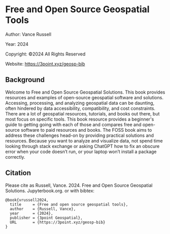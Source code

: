 # Free and Open Source Geospatial Tools
Author: Vance Russell

Year: 2024

Copyright: ©2024 All Rights Reserved

Website: https://3point.xyz/geosp-bib

## Background
Welcome to Free and Open Source Geospatial Solutions. This book provides resources and examples of open-source geospatial software and solutions. Accessing, processing, and analyzing geospatial data can be daunting, often hindered by data accessibility, compatibility, and cost constraints. There are a lot of geospatial resources, tutorials, and books out there, but most focus on specific tools. This book resource provides a beginner's guide to getting going with each of those and compares free and open-source software to paid resources and books. The FOSS book aims to address these challenges head-on by providing practical solutions and resources. Because you want to analyze and visualize data, not spend time looking through stack exchange or asking ChatGPT how to fix an obscure error when your code doesn’t run, or your laptop won’t install a package correctly.

## Citation
Please cite as Russell, Vance. 2024. Free and Open Source Geospatial Solutions. Jupyterbook.org. or with bibtex:

```
@book{vrussell2024,
  title		= {Free and open source geospatial tools},
  author	= {Russell, Vance},
  year		= {2024},
  publisher	= {3point Geospatial},
  URL		= {https://3point.xyz/geosp-bib}
}
```
